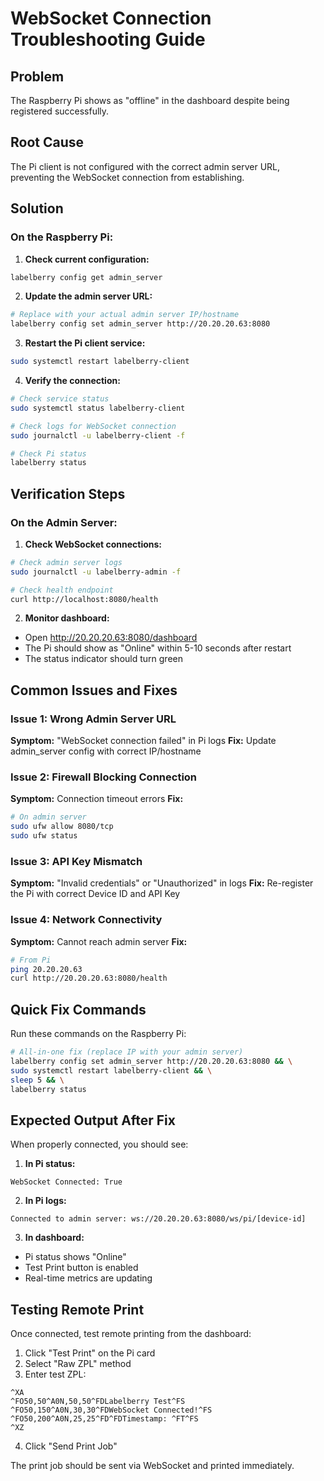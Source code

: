 # WebSocket Connection Troubleshooting Guide

## Problem
The Raspberry Pi shows as "offline" in the dashboard despite being registered successfully.

## Root Cause
The Pi client is not configured with the correct admin server URL, preventing the WebSocket connection from establishing.

## Solution

### On the Raspberry Pi:

1. **Check current configuration:**
```bash
labelberry config get admin_server
```

2. **Update the admin server URL:**
```bash
# Replace with your actual admin server IP/hostname
labelberry config set admin_server http://20.20.20.63:8080
```

3. **Restart the Pi client service:**
```bash
sudo systemctl restart labelberry-client
```

4. **Verify the connection:**
```bash
# Check service status
sudo systemctl status labelberry-client

# Check logs for WebSocket connection
sudo journalctl -u labelberry-client -f

# Check Pi status
labelberry status
```

## Verification Steps

### On the Admin Server:

1. **Check WebSocket connections:**
```bash
# Check admin server logs
sudo journalctl -u labelberry-admin -f

# Check health endpoint
curl http://localhost:8080/health
```

2. **Monitor dashboard:**
- Open http://20.20.20.63:8080/dashboard
- The Pi should show as "Online" within 5-10 seconds after restart
- The status indicator should turn green

## Common Issues and Fixes

### Issue 1: Wrong Admin Server URL
**Symptom:** "WebSocket connection failed" in Pi logs
**Fix:** Update admin_server config with correct IP/hostname

### Issue 2: Firewall Blocking Connection
**Symptom:** Connection timeout errors
**Fix:** 
```bash
# On admin server
sudo ufw allow 8080/tcp
sudo ufw status
```

### Issue 3: API Key Mismatch
**Symptom:** "Invalid credentials" or "Unauthorized" in logs
**Fix:** Re-register the Pi with correct Device ID and API Key

### Issue 4: Network Connectivity
**Symptom:** Cannot reach admin server
**Fix:**
```bash
# From Pi
ping 20.20.20.63
curl http://20.20.20.63:8080/health
```

## Quick Fix Commands

Run these commands on the Raspberry Pi:

```bash
# All-in-one fix (replace IP with your admin server)
labelberry config set admin_server http://20.20.20.63:8080 && \
sudo systemctl restart labelberry-client && \
sleep 5 && \
labelberry status
```

## Expected Output After Fix

When properly connected, you should see:

1. **In Pi status:**
```
WebSocket Connected: True
```

2. **In Pi logs:**
```
Connected to admin server: ws://20.20.20.63:8080/ws/pi/[device-id]
```

3. **In dashboard:**
- Pi status shows "Online"
- Test Print button is enabled
- Real-time metrics are updating

## Testing Remote Print

Once connected, test remote printing from the dashboard:

1. Click "Test Print" on the Pi card
2. Select "Raw ZPL" method
3. Enter test ZPL:
```
^XA
^FO50,50^A0N,50,50^FDLabelberry Test^FS
^FO50,150^A0N,30,30^FDWebSocket Connected!^FS
^FO50,200^A0N,25,25^FD^FDTimestamp: ^FT^FS
^XZ
```
4. Click "Send Print Job"

The print job should be sent via WebSocket and printed immediately.